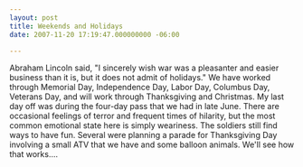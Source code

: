 ```yaml
---
layout: post
title: Weekends and Holidays
date: 2007-11-20 17:19:47.000000000 -06:00

---
```

<p>Abraham Lincoln said, "I sincerely wish war was a pleasanter and easier business than it is, but it does not admit of holidays." We have worked through Memorial Day, Independence Day, Labor Day, Columbus Day, Veterans Day, and will work through Thanksgiving and Christmas. My last day off was during the four-day pass that we had in late June. There are occasional feelings of terror and frequent times of hilarity, but the most common emotional state here is simply weariness. The soldiers still find ways to have fun. Several were planning a parade for Thanksgiving Day involving a small ATV that we have and some balloon animals. We'll see how that works....</p>
